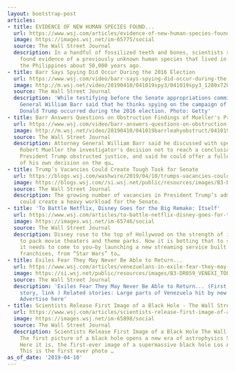 ```yaml
---
layout: bootstrap-post
articles:
- title: EVIDENCE OF NEW HUMAN SPECIES FOUND...
  url: https://www.wsj.com/articles/evidence-of-new-human-species-found-in-philippines-11554915601
  image: https://images.wsj.net/im-65775/social
  source: The Wall Street Journal
  description: In a handful of fossilized teeth and bones, scientists say they’ve
    found evidence of a previously unknown human species that lived in what is now
    the Philippines about 50,000 years ago.
- title: Barr Says Spying Did Occur During the 2016 Election
  url: https://www.wsj.com/video/barr-says-spying-did-occur-during-the-2016-election/887005E8-0A1B-4A8B-9DCB-A156609B4081.html
  image: http://m.wsj.net/video/20190410/041019spy3/041019spy3_1280x720.jpg
  source: The Wall Street Journal
  description: 'While testifying before the Senate appropriations committee, Attorney
    General William Barr said that he thinks spying on the campaign of then-candidate
    Donald Trump occurred during the 2016 election. Photo: Getty'
- title: Barr Answers Questions on Obstruction Findings of Mueller's Probe
  url: https://www.wsj.com/video/barr-answers-questions-on-obstruction-findings-of-mueller-probe/6C9D8CE0-D01B-46E0-9767-FF578674A8DE.html
  image: http://m.wsj.net/video/20190410/041019barrleahyobstruct/041019barrleahyobstruct_1280x720.jpg
  source: The Wall Street Journal
  description: Attorney General William Barr said he discussed with special counsel
    Robert Mueller the investigator's decision not to reach a conclusion on whether
    President Trump obstructed justice, and said he could offer a fuller explanation
    of his own decision on the qu…
- title: Trump’s Vacancies Could Create Tough Task for Senate
  url: https://blogs.wsj.com/washwire/2019/04/10/trumps-vacancies-could-create-tough-task-for-senate/
  image: https://blogs.wsj.com//si.wsj.net/public/resources/images/B3-DK461_TRUMPL_P_20190312170003.jpg
  source: The Wall Street Journal
  description: The growing number of vacancies in President Trump’s administration
    could create a heavy workload for the Senate.
- title: 'To Battle Netflix, Disney Goes for the Big Remake: Itself'
  url: https://www.wsj.com/articles/to-battle-netflix-disney-goes-for-the-big-remake-itself-11554909176
  image: https://images.wsj.net/im-65746/social
  source: The Wall Street Journal
  description: Disney rose to the top of Hollywood on the strength of its ability
    to pack movie theaters and theme parks. Now it is betting that to stay on top,
    it needs to come to you—by launching a new streaming service built around popular
    franchises, from “Star Wars” to…
- title: Exiles Fear They May Never Be Able to Return...
  url: https://www.wsj.com/articles/venezuelans-in-exile-fear-they-may-never-be-able-to-return-11554904800
  image: https://si.wsj.net/public/resources/images/B3-DR059_VENEXI_TOP_20190409163500.jpg
  source: The Wall Street Journal
  description: 'Exiles Fear They May Never Be Able to Return... (First column, 19th
    story, link ) Related stories: Large parts of Venezuela hit by new blackout...
    Advertise here'
- title: Scientists Release First Image of a Black Hole - The Wall Street Journal
  url: https://www.wsj.com/articles/scientists-release-first-image-of-a-black-hole-11554908995
  image: https://images.wsj.net/im-65898/social
  source: The Wall Street Journal
  description: Scientists Release First Image of a Black Hole The Wall Street Journal
    The first picture of a black hole opens a new era of astrophysics Science News
    Here it is, the first-ever image of a supermassive black hole Los Angeles Times
    This is the first ever photo …
as_of_date: '2019-04-10'
---
```


